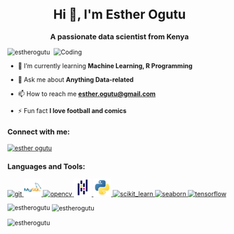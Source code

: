 <h1 align="center">Hi 👋, I'm Esther Ogutu</h1>
<h3 align="center">A passionate data scientist from Kenya</h3>
<img align="right" alt="Coding" width="400" src="https://c.tenor.com/qJ5evVs-_uUAAAAC/coding.gif">
<p align="left"> <img src="https://komarev.com/ghpvc/?username=estherogutu&label=Profile%20views&color=0e75b6&style=flat" alt="estherogutu" /> </p>

- 🌱 I’m currently learning **Machine Learning, R Programming**

- 💬 Ask me about **Anything Data-related**

- 📫 How to reach me **esther.ogutu@gmail.com**

- ⚡ Fun fact **I love football and comics**

<h3 align="left">Connect with me:</h3>
<p align="left">
<a href="www.linkedin.com/in/esther-ogutu-7104309b" target="blank"><img align="center" src="https://raw.githubusercontent.com/rahuldkjain/github-profile-readme-generator/master/src/images/icons/Social/linked-in-alt.svg" alt="esther ogutu" height="30" width="40" /></a>
</p>

<h3 align="left">Languages and Tools:</h3>
<p align="left"> <a href="https://git-scm.com/" target="_blank" rel="noreferrer"> <img src="https://www.vectorlogo.zone/logos/git-scm/git-scm-icon.svg" alt="git" width="40" height="40"/> </a> <a href="https://www.mysql.com/" target="_blank" rel="noreferrer"> <img src="https://raw.githubusercontent.com/devicons/devicon/master/icons/mysql/mysql-original-wordmark.svg" alt="mysql" width="40" height="40"/> </a> <a href="https://opencv.org/" target="_blank" rel="noreferrer"> <img src="https://www.vectorlogo.zone/logos/opencv/opencv-icon.svg" alt="opencv" width="40" height="40"/> </a> <a href="https://pandas.pydata.org/" target="_blank" rel="noreferrer"> <img src="https://raw.githubusercontent.com/devicons/devicon/2ae2a900d2f041da66e950e4d48052658d850630/icons/pandas/pandas-original.svg" alt="pandas" width="40" height="40"/> </a> <a href="https://www.python.org" target="_blank" rel="noreferrer"> <img src="https://raw.githubusercontent.com/devicons/devicon/master/icons/python/python-original.svg" alt="python" width="40" height="40"/> </a> <a href="https://scikit-learn.org/" target="_blank" rel="noreferrer"> <img src="https://upload.wikimedia.org/wikipedia/commons/0/05/Scikit_learn_logo_small.svg" alt="scikit_learn" width="40" height="40"/> </a> <a href="https://seaborn.pydata.org/" target="_blank" rel="noreferrer"> <img src="https://seaborn.pydata.org/_images/logo-mark-lightbg.svg" alt="seaborn" width="40" height="40"/> </a> <a href="https://www.tensorflow.org" target="_blank" rel="noreferrer"> <img src="https://www.vectorlogo.zone/logos/tensorflow/tensorflow-icon.svg" alt="tensorflow" width="40" height="40"/> </a> </p>

<p><img align="left" src="https://github-readme-stats.vercel.app/api/top-langs?username=estherogutu&show_icons=true&locale=en&layout=compact" alt="estherogutu" /></p>

<p>&nbsp;<img align="center" src="https://github-readme-stats.vercel.app/api?username=estherogutu&show_icons=true&locale=en" alt="estherogutu" /></p>

<p><img align="center" src="https://github-readme-streak-stats.herokuapp.com/?user=estherogutu&" alt="estherogutu" /></p>
